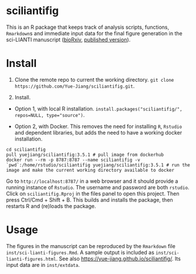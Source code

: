 # sciliantifig

This is an R package that keeps track of analysis scripts, functions, `Rmarkdown`s and immediate input data for the final figure generation in the sci-LIANTI manuscript ([bioRxiv](https://www.biorxiv.org/content/early/2018/06/12/338053), [published version](https://www.cell.com/molecular-cell/pdfExtended/S1097-2765(19)30618-5)).

# Install

1. Clone the remote repo to current the working directory. `git clone https://github.com/Yue-Jiang/sciliantifig.git`.

2. Install.

- Option 1, with local R installation. `install.packages("sciliantifig/", repos=NULL, type="source")`.

- Option 2, with Docker. This removes the need for installing `R`, `Rstudio` and dependent libraries, but adds the need to have a working docker installation.

```
cd sciliantifig
pull yuejiang/sciliantifig:3.5.1 # pull image from dockerhub
docker run --rm -p 8787:8787 --name sciliantifig -v `pwd`:/home/rstudio/sciliantifig yuejiang/sciliantifig:3.5.1 # run the image and make the current working directory available to docker
```

Go to `http://localhost:8787/` in a web browser and it should provide a running instance of `Rstudio`. The username and password are both `rstudio`. Click on `sciliantifig.Rproj` in the files panel to open this project. Then press Ctrl/Cmd + Shift + B. This builds and installs the package, then restarts R and (re)loads the package.

# Usage

The figures in the manuscript can be reproduced by the `Rmarkdown` file `inst/sci-lianti-figures.Rmd`. A sample output is included as `inst/sci-lianti-figures.html`. See also https://yue-jiang.github.io/sciliantifig/. Its input data are in `inst/extdata`.
